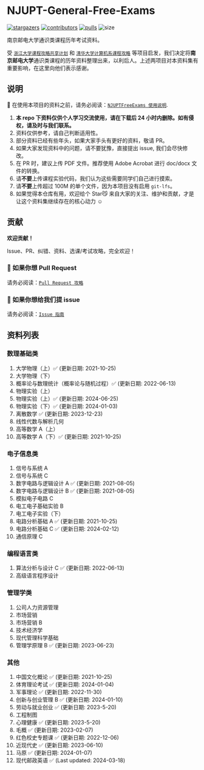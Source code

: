 # NJUPT-General-Free-Exams

[![stargazers](https://img.shields.io/github/stars/NJUPTFreeExams/NJUPT-General-Free-Exams.svg?style=for-the-badge)](https://github.com/NJUPTFreeExams/NJUPT-General-Free-Exams/stargazers)
[![contributors](https://img.shields.io/github/forks/NJUPTFreeExams/NJUPT-General-Free-Exams.svg?style=for-the-badge)](https://github.com/NJUPTFreeExams/NJUPT-General-Free-Exams/network/members)
[![pulls](https://img.shields.io/github/issues-pr-closed-raw/NJUPTFreeExams/NJUPT-General-Free-Exams.svg?style=for-the-badge)](https://github.com/NJUPTFreeExams/NJUPT-General-Free-Exams/pulls)
![size](https://img.shields.io/github/repo-size/NJUPTFreeExams/NJUPT-General-Free-Exams.svg?style=for-the-badge)

南京邮电大学通识类课程历年考试资料。

受 [`浙江大学课程攻略共享计划`](https://github.com/QSCTech/zju-icicles) 和 [`清华大学计算机系课程攻略`](https://github.com/Trinkle23897/THU-CST-Cracker) 等项目启发，我们决定将**南京邮电大学**通识类课程的历年资料整理出来，以利后人。上述两项目对本资料集有重要影响，在这里向他们表示感谢。

## 说明

📍 在使用本项目的资料之前，请务必阅读：[`NJUPTFreeExams 使用说明`](https://njuptfreeexams.github.io/UserGuide.html).

1. **本 repo 下资料仅供个人学习交流使用，请在下载后 24 小时内删除。如有侵权，请及时与我们联系。**
2. 资料仅供参考，请自己判断适用性。
3. 部分资料已经有些年头，如果大家手头有更好的资料，敬请 PR。
4. 如果大家发现资料中的问题，请不要犹豫，直接提出 issue, 我们会尽快修改。
5. 在 PR 时，建议上传 PDF 文件。推荐使用 Adobe Acrobat 进行 doc/docx 文件的转换。
6. 请**不要**上传课程实验代码，我们认为这些需要同学们自己进行摸索。
7. 请**不要**上传超过 100M 的单个文件，因为本项目没有启用 `git-lfs`。
8. 如果觉得本仓库有用，欢迎给个 Star😼 来自大家的关注、维护和贡献，才是让这个资料集继续存在的核心动力 ☺️

## 贡献

**欢迎贡献！**

Issue、PR、纠错、资料、选课/考试攻略，完全欢迎！

### 📌 如果你想 Pull Request

请务必阅读：[`Pull Request 攻略`](https://njuptfreeexams.github.io/UploadGuide.html)

### 📌 如果你想给我们提 issue

请务必阅读：[`Issue 指南`](https://njuptfreeexams.github.io/IssueGuide.html)

## 资料列表

### 数理基础类

1. 大学物理（上）✅ (更新日期: 2021-10-25)
2. 大学物理（下）
3. 概率论与数理统计（概率论与随机过程）✅ (更新日期: 2022-06-13)
4. 物理实验（上）
5. 物理实验（上）✅ (更新日期: 2024-06-25)
6. 物理实验（下）✅ (更新日期: 2024-01-03)
7. 离散数学 ✅ (更新日期: 2023-12-23)
8. 线性代数与解析几何
9. 高等数学 A（上）
10. 高等数学 A（下）✅ (更新日期: 2021-10-25)

### 电子信息类

1. 信号与系统 A
2. 信号与系统 C
3. 数字电路与逻辑设计 A ✅ (更新日期: 2021-08-05)
4. 数字电路与逻辑设计 B ✅ (更新日期: 2021-08-05)
5. 模拟电子电路 C
6. 电工电子基础实验 B
7. 电工电子实验（下）
8. 电路分析基础 A ✅ (更新日期: 2021-10-25)
9. 电路分析基础 C ✅ (更新日期: 2024-02-12)
10. 通信原理 C

### 编程语言类

1. 算法分析与设计 C ✅ (更新日期: 2022-06-13)
2. 高级语言程序设计

### 管理学类

1. 公司人力资源管理
2. 市场营销
3. 市场营销 B
4. 技术经济学
5. 现代管理科学基础
6. 管理学原理 B ✅ (更新日期: 2023-06-23)

### 其他

1. 中国文化概论 ✅ (更新日期: 2021-10-25)
2. 体育理论考试 ✅ (更新日期: 2024-01-04)
3. 军事理论 ✅ (更新日期: 2022-11-30)
4. 创新与创业管理 B ✅ (更新日期: 2024-01-10)
5. 劳动与就业创业 ✅ (更新日期: 2023-5-20)
6. 工程制图
7. 心理健康 ✅ (更新日期: 2023-5-20)
8. 毛概 ✅ (更新日期: 2023-02-07)
9. 红色校史专题课 ✅ (更新日期: 2022-12-06)
10. 近现代史 ✅ (更新日期: 2023-06-10)
11. 马原 ✅ (更新日期: 2024-01-07)
12. 现代邮政英语 ✅ (Last updated: 2024-03-18)